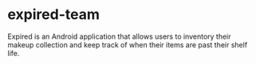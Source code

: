 # expired-team
Expired is an Android application that allows users to inventory their makeup collection and keep track of when their items are past their shelf life. 
